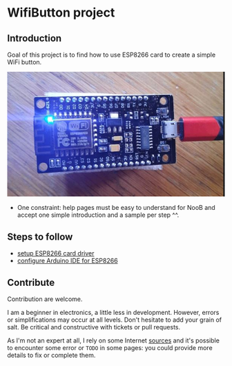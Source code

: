 # WifiButton project

## Introduction

Goal of this project is to find how to use ESP8266 card to create a simple WiFi button.

![ESP 8266 WiFi card](./doc/images/esp8266WiFi_CH340G.JPG)

- One constraint: help pages must be easy to understand for NooB and accept one simple introduction and a sample per step ^^.

## Steps to follow

- [setup ESP8266 card driver](./doc/00_setupDriver.md)
- [configure Arduino IDE for ESP8266](./doc/10_setupIDE.md)

[//]: <> (TODO: first code first flash)
[//]: <> (TODO: blink sample)

## Contribute

Contribution are welcome.

I am a beginner in electronics, a little less in development. However, errors or simplifications may occur at all levels. Don't hesitate to add your grain of salt. Be critical and constructive with tickets or pull requests.

As I'm not an expert at all, I rely on some Internet [sources](./doc/99_external_resources.md) and it's possible to encounter some error or `TODO` in some pages: you could provide more details to fix or complete them.